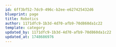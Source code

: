 ```yaml
---
id: 6ff3bf52-7dc9-496c-b2ee-e627425432d6
blueprint: page
title: Robotics
author: 1171dfc9-1b3d-4d70-afb9-70d860da1c22
template: category
updated_by: 1171dfc9-1b3d-4d70-afb9-70d860da1c22
updated_at: 1748686976
---
```

